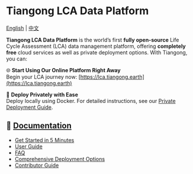 # Tiangong LCA Data Platform

[English](./README.md) | [中文](./README_CN.md)

**Tiangong LCA Data Platform** is the world’s first **fully open-source** Life Cycle Assessment (LCA) data management platform, offering **completely free** cloud services as well as private deployment options. With Tiangong, you can:

🌐 **Start Using Our Online Platform Right Away**  
Begin your LCA journey now: [https://lca.tiangong.earth](https://lca.tiangong.earth)

🐳 **Deploy Privately with Ease**  
Deploy locally using Docker. For detailed instructions, see our [Private Deployment Guide](https://docs.tiangong.earth/docs/deploy/local-deploy).

## 📖 [Documentation](https://docs.tiangong.earth/en/)

- [Get Started in 5 Minutes](https://docs.tiangong.earth/en/docs/category/quick-start)
- [User Guide](https://docs.tiangong.earth/en/docs/category/user-guide)
- [FAQ](https://docs.tiangong.earth/en/docs/category/faq)
- [Comprehensive Deployment Options](https://docs.tiangong.earth/en/docs/category/deloyment)
- [Contributor Guide](https://docs.tiangong.earth/en/docs/category/contributing--development)
